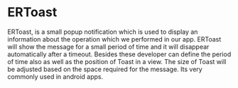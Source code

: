 # ERToast
ERToast, is a small popup notification which is used to display an information about the operation which we performed in our app. ERToast will show the message for a small period of time and it will disappear automatically after a timeout. Besides these developer can define the period of time also as well as the position of Toast in a view. The size of Toast will be adjusted based on the space required for the message. Its very commonly used in android apps.
